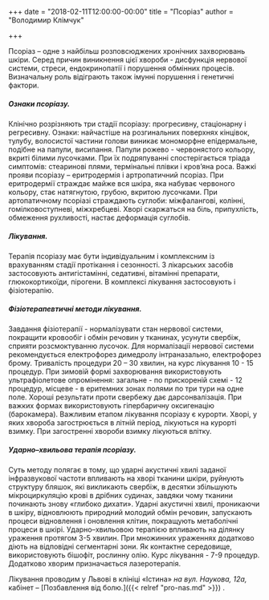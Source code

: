 +++
date = "2018-02-11T12:00:00-00:00"
title = "Псоріаз"
author = "Володимир Клімчук"

+++

Псоріаз – одне з найбільш розповсюджених хронічних захворювань шкіри. Серед причин виникнення цієї хвороби - дисфункція нервової системи, стреси, ендокринопатії і порушення обмінних процесів. Визначальну роль відіграють також імунні порушення і генетичні фактори.
 
##### Ознаки псоріазу.

Клінічно розрізняють три стадії псоріазу: прогресивну, стаціонарну і регресивну. Ознаки: найчастіше на розгинальних поверхнях кінцівок, тулубу, волосистої частини голови виникає мономорфне епідермальне, подібне на папули, висипання. Папули рожево - червонястого кольору, вкриті білими лусочками. При їх подряпуванні спостерігається тріада симптомів: стеаринові плями, термінальні плівки і кров’яна роса. Важкі прояви псоріазу – еритродермія і артропатичний псоріаз. При еритродермії страждає майже вся шкіра, яка набуває червоного кольору, стає натягнутою, грубою, вкритою лусочками. При артопатичному псоріазі страждають суглоби: міжфалангові, колінні, гомілковоступневі, міжхребцеві. Хворі скаржаться на біль, припухлість, обмеження рухливості, настає деформація суглобів.

##### Лікування.

Терапія псоріазу має бути індивідуальним і комплексним із врахуванням стадії протікання і сезонності. З лікарських засобів застосовують антигістамінні, седативні, вітамінні препарати, глюкокортикоїди, пірогени. В комплексі лікування застосовують і фізіотерапію.

##### Фізіотерапевтичні методи лікування.

Завдання фізіотерапії - нормалізувати стан нервової системи, покращити кровообіг і обмін речовин у тканинах, усунути свербіж, сприяти розсмоктуванню лусочок. Для нормалізації нервової системи рекомендується електрофорез димедролу інтраназально, електрофорез брому. Тривалість процедури 20 – 30 хвилин, на курс лікування 10 - 15 процедур. При зимовій формі захворювання використовують ультрафіолетове опромінення: загальне - по прискореній схемі - 12 процедур, місцеве - в еритемних зонах полями по три тури на одне поле. Хороші результати проти свербежу дає дарсонвалізація. При важких формах використовують гіпербаричну оксигенацію (барокамера).  Важливим етапом лікування псоріазу є курорти. Хворі, у яких хвороба загострюється в літній період, лікуються на курорті взимку. При загостренні хвороби взимку лікуються влітку.

##### Ударно–хвильова терапія псоріазу.

Суть методу полягає в тому, що ударні акустичні хвилі заданої інфразвукової частоти впливають на хворі тканини шкіри, руйнують структуру бляшок, які викликають свербіж, в десятки збільшують мікроциркуляцію крові в дрібних судинах, завдяки чому тканини починають знову «глибоко дихати». Ударні акустичні хвилі, проникаючи в шкіру, відновлюють природний молодий обмін речовин, запускають процеси відновлення і оновлення клітин, покращують метаболічні процеси в шкірі. Ударно–хвильовою терапією впливають на ділянку ураження протягом 3-5 хвилин. При множинних ураженнях додатково діють на відповідні сегментарні зони. Як контактне середовище, використовують бішофіт, рослинну олію. Курс лікування - 7-9 процедур. Додатково хворим призначається лазеротерапія.

Лікування проводим у Львові в клініці «Істина» *на вул. Наукова, 12а,* кабінет – [Позбавлення від болю.]({{< relref "pro-nas.md" >}}) .
